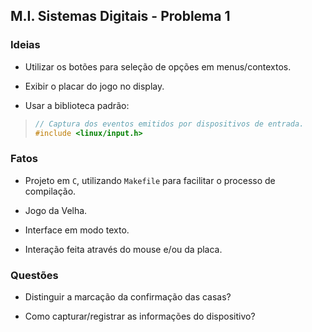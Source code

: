 ## M.I. Sistemas Digitais - Problema 1

### Ideias

- Utilizar os botões para seleção de opções em menus/contextos.

- Exibir o placar do jogo no display.

- Usar a biblioteca padrão:

> ```c
> // Captura dos eventos emitidos por dispositivos de entrada.
> #include <linux/input.h>
> ```

### Fatos

- Projeto em `C`, utilizando `Makefile` para facilitar o processo de compilação.

- Jogo da Velha.

- Interface em modo texto.

- Interação feita através do mouse e/ou da placa.

### Questões

- Distinguir a marcação da confirmação das casas?

- Como capturar/registrar as informações do dispositivo?
